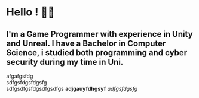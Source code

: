 # Hello ! :space_invader::robot:
##
I'm a Game Programmer with experience in Unity and Unreal.
I have a Bachelor in Computer Science, i studied both programming and cyber security during my time in Uni.
---
afgafgsfdg  
sdfgsfdgsfdgsfg   
sdfgsdfgsfdgsdfgsdfgs 
**adjgauyfdhgsyf**
*adfgsfdgsfg*







<!--
**stephanleyherman/stephanleyherman** is a ✨ _special_ ✨ repository because its `README.md` (this file) appears on your GitHub profile.

Here are some ideas to get you started:

- 🔭 I’m currently working on ...
- 🌱 I’m currently learning ...
- 👯 I’m looking to collaborate on ...
- 🤔 I’m looking for help with ...
- 💬 Ask me about ...
- 📫 How to reach me: ...
- 😄 Pronouns: ...
- ⚡ Fun fact: ...
-->
